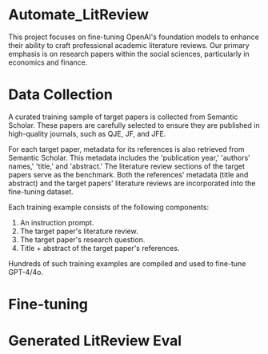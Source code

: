 # Automate_LitReview
This project focuses on fine-tuning OpenAI's foundation models to enhance their ability to craft professional academic literature reviews. Our primary emphasis is on research papers within the social sciences, particularly in economics and finance.

# Data Collection
A curated training sample of target papers is collected from Semantic Scholar. These papers are carefully selected to ensure they are published in high-quality journals, such as QJE, JF, and JFE.

For each target paper, metadata for its references is also retrieved from Semantic Scholar. This metadata includes the 'publication year,' 'authors' names,' 'title,' and 'abstract.' The literature review sections of the target papers serve as the benchmark. Both the references' metadata (title and abstract) and the target papers' literature reviews are incorporated into the fine-tuning dataset.

Each training example consists of the following components:

1. An instruction prompt.
2. The target paper's literature review.
3. The target paper's research question.
4. Title + abstract of the target paper's references.

Hundreds of such training examples are compiled and used to fine-tune GPT-4/4o.

# Fine-tuning 
# Generated LitReview Eval
